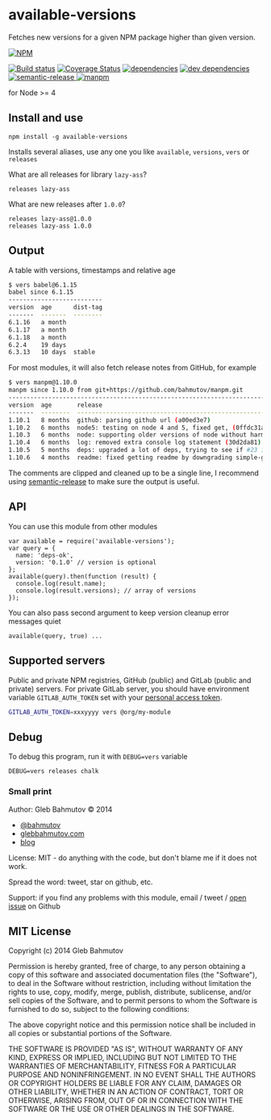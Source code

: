 # available-versions

Fetches new versions for a given NPM package higher than given version.

[![NPM][available-versions-icon]][available-versions-url]

[![Build status][ci-image]][ci-url]
[![Coverage Status][available-versions-coverage-image]][available-versions-coverage-url]
[![dependencies][dependencies-image]][dependencies-url]
[![dev dependencies][dev-dependencies-image]][dev-dependencies-url]
[![semantic-release][semantic-image] ][semantic-url]
[![manpm](https://img.shields.io/badge/manpm-%E2%9C%93-3399ff.svg)](https://github.com/bahmutov/manpm)

for Node >= 4

## Install and use

    npm install -g available-versions

Installs several aliases, use any one you like `available`, `versions`, `vers` or `releases`

What are all releases for library `lazy-ass`?

    releases lazy-ass

What are new releases after `1.0.0`?

    releases lazy-ass@1.0.0
    releases lazy-ass 1.0.0

## Output

A table with versions, timestamps and relative age

```sh
$ vers babel@6.1.15
babel since 6.1.15
--------------------------
version  age      dist-tag
-------  -------  --------
6.1.16   a month
6.1.17   a month
6.1.18   a month
6.2.4    19 days
6.3.13   10 days  stable
```

For most modules, it will also fetch release notes from GitHub, for example

```sh
$ vers manpm@1.10.0
manpm since 1.10.0 from git+https://github.com/bahmutov/manpm.git
------------------------------------------------------------------------------------------------------------
version  age       release                                                                          dist-tag
-------  --------  -------------------------------------------------------------------------------  --------
1.10.1   8 months  github: parsing github url (a00ed3e7)
1.10.2   6 months  node5: testing on node 4 and 5, fixed get, (0ffdc31a, closes #22)
1.10.3   6 months  node: supporting older versions of node without harmony, (88ef0a4d, closes #21)
1.10.4   6 months  log: removed extra console log statement (30d2da81)
1.10.5   5 months  deps: upgraded a lot of deps, trying to see if #23 is still broken (2ed9051e)
1.10.6   4 months  readme: fixed getting readme by downgrading simple-get, (e7e15a25, closes #24)   latest
```

The comments are clipped and cleaned up to be a single line, I recommend
using [semantic-release](https://github.com/semantic-release/semantic-release)
to make sure the output is useful.

## API

You can use this module from other modules

    var available = require('available-versions');
    var query = {
      name: 'deps-ok',
      version: '0.1.0' // version is optional
    };
    available(query).then(function (result) {
      console.log(result.name);
      console.log(result.versions); // array of versions
    });

You can also pass second argument to keep version cleanup error messages quiet

    available(query, true) ...

## Supported servers

Public and private NPM registries, GitHub (public) and GitLab
(public and private) servers. For private GitLab server, you should have
environment variable `GITLAB_AUTH_TOKEN` set with your
[personal access token](https://gitlab.com/profile/account).

```sh
GITLAB_AUTH_TOKEN=xxxyyyy vers @org/my-module
```

## Debug

To debug this program, run it with `DEBUG=vers` variable

    DEBUG=vers releases chalk

### Small print

Author: Gleb Bahmutov &copy; 2014

* [@bahmutov](https://twitter.com/bahmutov)
* [glebbahmutov.com](http://glebbahmutov.com)
* [blog](http://glebbahmutov.com/blog)

License: MIT - do anything with the code, but don't blame me if it does not work.

Spread the word: tweet, star on github, etc.

Support: if you find any problems with this module, email / tweet /
[open issue](https://github.com/bahmutov/available-versions/issues?state=open) on Github

## MIT License

Copyright (c) 2014 Gleb Bahmutov

Permission is hereby granted, free of charge, to any person
obtaining a copy of this software and associated documentation
files (the "Software"), to deal in the Software without
restriction, including without limitation the rights to use,
copy, modify, merge, publish, distribute, sublicense, and/or sell
copies of the Software, and to permit persons to whom the
Software is furnished to do so, subject to the following
conditions:

The above copyright notice and this permission notice shall be
included in all copies or substantial portions of the Software.

THE SOFTWARE IS PROVIDED "AS IS", WITHOUT WARRANTY OF ANY KIND,
EXPRESS OR IMPLIED, INCLUDING BUT NOT LIMITED TO THE WARRANTIES
OF MERCHANTABILITY, FITNESS FOR A PARTICULAR PURPOSE AND
NONINFRINGEMENT. IN NO EVENT SHALL THE AUTHORS OR COPYRIGHT
HOLDERS BE LIABLE FOR ANY CLAIM, DAMAGES OR OTHER LIABILITY,
WHETHER IN AN ACTION OF CONTRACT, TORT OR OTHERWISE, ARISING
FROM, OUT OF OR IN CONNECTION WITH THE SOFTWARE OR THE USE OR
OTHER DEALINGS IN THE SOFTWARE.

[available-versions-icon]: https://nodei.co/npm/available-versions.svg?downloads=true
[available-versions-url]: https://npmjs.org/package/available-versions
[ci-image]: https://travis-ci.org/bahmutov/available-versions.svg?branch=master
[ci-url]: https://travis-ci.org/bahmutov/available-versions
[available-versions-coverage-image]: https://coveralls.io/repos/bahmutov/available-versions/badge.svg
[available-versions-coverage-url]: https://coveralls.io/r/bahmutov/available-versions
[dependencies-image]: https://david-dm.org/bahmutov/available-versions.svg
[dependencies-url]: https://david-dm.org/bahmutov/available-versions
[dev-dependencies-image]: https://david-dm.org/bahmutov/available-versions/dev-status.svg
[dev-dependencies-url]: https://david-dm.org/bahmutov/available-versions#info=devDependencies
[semantic-image]: https://img.shields.io/badge/%20%20%F0%9F%93%A6%F0%9F%9A%80-semantic--release-e10079.svg
[semantic-url]: https://github.com/semantic-release/semantic-release

